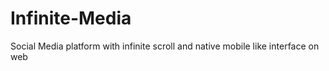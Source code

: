 # Infinite-Media
Social Media platform with infinite scroll and native mobile like interface on web 
